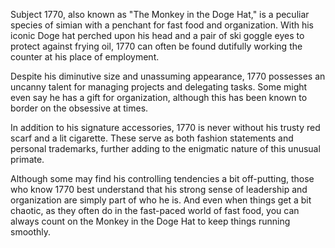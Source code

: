 Subject 1770, also known as "The Monkey in the Doge Hat," is a peculiar species of simian with a penchant for fast food and organization. With his iconic Doge hat perched upon his head and a pair of ski goggle eyes to protect against frying oil, 1770 can often be found dutifully working the counter at his place of employment.

Despite his diminutive size and unassuming appearance, 1770 possesses an uncanny talent for managing projects and delegating tasks. Some might even say he has a gift for organization, although this has been known to border on the obsessive at times.

In addition to his signature accessories, 1770 is never without his trusty red scarf and a lit cigarette. These serve as both fashion statements and personal trademarks, further adding to the enigmatic nature of this unusual primate.

Although some may find his controlling tendencies a bit off-putting, those who know 1770 best understand that his strong sense of leadership and organization are simply part of who he is. And even when things get a bit chaotic, as they often do in the fast-paced world of fast food, you can always count on the Monkey in the Doge Hat to keep things running smoothly.